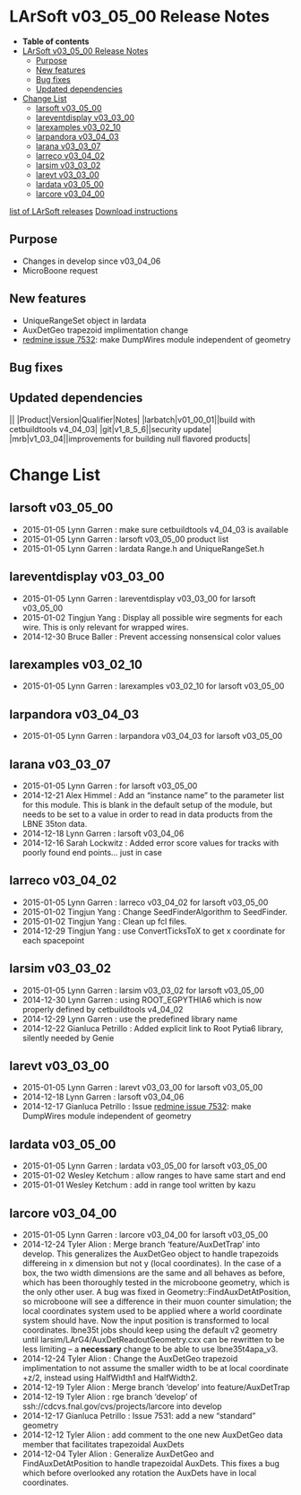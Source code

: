 LArSoft v03_05_00 Release Notes
======================================================================

-   **Table of contents**
-   [LArSoft v03_05_00 Release Notes](#LArSoft-v03_05_00-Release-Notes)
    -   [Purpose](#Purpose)
    -   [New features](#New-features)
    -   [Bug fixes](#Bug-fixes)
    -   [Updated dependencies](#Updated-dependencies)
-   [Change List](#Change-List)
    -   [larsoft v03_05_00](#larsoft-v03_05_00)
    -   [lareventdisplay v03_03_00](#lareventdisplay-v03_03_00)
    -   [larexamples v03_02_10](#larexamples-v03_02_10)
    -   [larpandora v03_04_03](#larpandora-v03_04_03)
    -   [larana v03_03_07](#larana-v03_03_07)
    -   [larreco v03_04_02](#larreco-v03_04_02)
    -   [larsim v03_03_02](#larsim-v03_03_02)
    -   [larevt v03_03_00](#larevt-v03_03_00)
    -   [lardata v03_05_00](#lardata-v03_05_00)
    -   [larcore v03_04_00](#larcore-v03_04_00)

[list of LArSoft releases](LArSoft_release_list)
[Download instructions](http://scisoft.fnal.gov/scisoft/bundles/larsoft/v03_05_00/larsoft-v03_05_00.html)

Purpose
--------------------

-   Changes in develop since v03_04_06
-   MicroBoone request

New features
------------------------------

-   UniqueRangeSet object in lardata
-   AuxDetGeo trapezoid implimentation change
-   [redmine issue 7532](https://cdcvs.fnal.gov/redmine/issues/7532): make DumpWires module independent of geometry

Bug fixes
------------------------

Updated dependencies
----------------------------------------------

||
|Product|Version|Qualifier|Notes|
|larbatch|v01_00_01||build with cetbuildtools v4_04_03|
|git|v1_8_5_6||security update|
|mrb|v1_03_04||improvements for building null flavored products|

Change List
============================

larsoft v03_05_00
------------------------------------------

-   2015-01-05 Lynn Garren : make sure cetbuildtools v4_04_03 is available
-   2015-01-05 Lynn Garren : larsoft v03_05_00 product list
-   2015-01-05 Lynn Garren : lardata Range.h and UniqueRangeSet.h

lareventdisplay v03_03_00
----------------------------------------------------------

-   2015-01-05 Lynn Garren : lareventdisplay v03_03_00 for larsoft v03_05_00
-   2015-01-02 Tingjun Yang : Display all possible wire segments for each wire. This is only relevant for wrapped wires.
-   2014-12-30 Bruce Baller : Prevent accessing nonsensical color values

larexamples v03_02_10
--------------------------------------------------

-   2015-01-05 Lynn Garren : larexamples v03_02_10 for larsoft v03_05_00

larpandora v03_04_03
------------------------------------------------

-   2015-01-05 Lynn Garren : larpandora v03_04_03 for larsoft v03_05_00

larana v03_03_07
----------------------------------------

-   2015-01-05 Lynn Garren : for larsoft v03_05_00
-   2014-12-21 Alex Himmel : Add an “instance name” to the parameter list for this module. This is blank in the default setup of the module, but needs to be set to a value in order to read in data products from the LBNE 35ton data.
-   2014-12-18 Lynn Garren : larsoft v03_04_06
-   2014-12-16 Sarah Lockwitz : Added error score values for tracks with poorly found end points… just in case

larreco v03_04_02
------------------------------------------

-   2015-01-05 Lynn Garren : larreco v03_04_02 for larsoft v03_05_00
-   2015-01-02 Tingjun Yang : Change SeedFinderAlgorithm to SeedFinder.
-   2015-01-02 Tingjun Yang : Clean up fcl files.
-   2014-12-29 Tingjun Yang : use ConvertTicksToX to get x coordinate for each spacepoint

larsim v03_03_02
----------------------------------------

-   2015-01-05 Lynn Garren : larsim v03_03_02 for larsoft v03_05_00
-   2014-12-30 Lynn Garren : using ROOT_EGPYTHIA6 which is now properly defined by cetbuildtools v4_04_02
-   2014-12-29 Lynn Garren : use the predefined library name
-   2014-12-22 Gianluca Petrillo : Added explicit link to Root Pytia6 library, silently needed by Genie

larevt v03_03_00
----------------------------------------

-   2015-01-05 Lynn Garren : larevt v03_03_00 for larsoft v03_05_00
-   2014-12-18 Lynn Garren : larsoft v03_04_06
-   2014-12-17 Gianluca Petrillo : Issue [redmine issue 7532](https://cdcvs.fnal.gov/redmine/issues/7532): make DumpWires module independent of geometry

lardata v03_05_00
------------------------------------------

-   2015-01-05 Lynn Garren : lardata v03_05_00 for larsoft v03_05_00
-   2015-01-02 Wesley Ketchum : allow ranges to have same start and end
-   2015-01-01 Wesley Ketchum : add in range tool written by kazu

larcore v03_04_00
------------------------------------------

-   2015-01-05 Lynn Garren : larcore v03_04_00 for larsoft v03_05_00
-   2014-12-24 Tyler Alion : Merge branch ‘feature/AuxDetTrap’ into develop. This generalizes the AuxDetGeo object to handle trapezoids differeing in x dimension but not y (local coordinates). In the case of a box, the two width dimensions are the same and all behaves as before, which has been thoroughly tested in the microboone geometry, which is the only other user. A bug was fixed in Geometry::FindAuxDetAtPosition, so microboone will see a difference in their muon counter simulation; the local coordinates system used to be applied where a world coordinate system should have. Now the input position is transformed to local coordinates. lbne35t jobs should keep using the default v2 geometry until larsim/LArG4/AuxDetReadoutGeometry.cxx can be rewritten to be less limiting – a **necessary** change to be able to use lbne35t4apa_v3.
-   2014-12-24 Tyler Alion : Change the AuxDetGeo trapezoid implimentation to not assume the smaller width to be at local coordinate +z/2, instead using HalfWidth1 and HalfWidth2.
-   2014-12-19 Tyler Alion : Merge branch ‘develop’ into feature/AuxDetTrap
-   2014-12-19 Tyler Alion : rge branch ‘develop’ of ssh://cdcvs.fnal.gov/cvs/projects/larcore into develop
-   2014-12-17 Gianluca Petrillo : Issue 7531: add a new “standard” geometry
-   2014-12-12 Tyler Alion : add comment to the one new AuxDetGeo data member that facilitates trapezoidal AuxDets
-   2014-12-04 Tyler Alion : Generalize AuxDetGeo and FindAuxDetAtPosition to handle trapezoidal AuxDets. This fixes a bug which before overlooked any rotation the AuxDets have in local coordinates.
